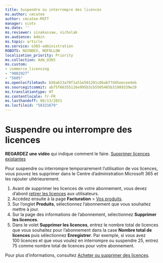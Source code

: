 ```yaml
---
title: Suspendre ou interrompre des licences
ms.author: cmcatee
author: cmcatee-MSFT
manager: scotv
ms.date: ''
ms.reviewer: sinakassaw, nicholak
ms.audience: Admin
ms.topic: article
ms.service: o365-administration
ROBOTS: NOINDEX, NOFOLLOW
localization_priority: Priority
ms.collection: Adm_O365
ms.custom:
- commerce_licensing
- "9002927"
- "5605"
ms.openlocfilehash: b56a623a70f1a51e501291c0babf7d45eecee4eb
ms.sourcegitcommit: ab75f66355116e995b3cb5505465b31989339e28
ms.translationtype: HT
ms.contentlocale: fr-FR
ms.lasthandoff: 08/13/2021
ms.locfileid: "58321679"
---
```

# <a name="suspend-or-pause-licenses"></a>Suspendre ou interrompre des licences

**REGARDEZ une vidéo** qui indique comment le faire. [Supprimer licences existantes](https://go.microsoft.com/fwlink/p/?linkid=2154938)

Pour suspendre ou interrompre temporairement l’utilisation de vos licences, vous pouvez les supprimer dans le Centre d’administration Microsoft 365 et les rajouter ultérieurement.

1. Avant de supprimer les licences de votre abonnement, vous devez d’abord [retirer les licences](https://docs.microsoft.com/microsoft-365/admin/manage/remove-licenses-from-users) aux utilisateurs.
2. Accédez ensuite à la page **Facturation** > [Vos produits](https://go.microsoft.com/fwlink/p/?linkid=842054).
3. Sur l’onglet **Produits**, sélectionnez l’abonnement que vous souhaitez mettre à jour.
4. Sur la page des informations de l’abonnement, sélectionnez **Supprimer les licences**.
5. Dans le volet **Supprimer les licences**, entrez le nombre total de licences que vous souhaitez pour l’abonnement dans la case **Nombre total de licences** puis sélectionnez **Enregistrer**. Par exemple, si vous avez 100 licences et que vous voulez en interrompre ou suspendre 25, entrez 75 comme nombre total de licences pour votre abonnement.

Pour plus d’informations, consultez [Acheter ou supprimer des licences](https://docs.microsoft.com/microsoft-365/commerce/licenses/buy-licenses).